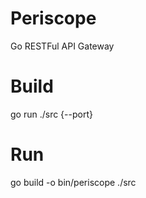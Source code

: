 # Periscope

Go RESTFul API Gateway

# Build

go run ./src {--port}

# Run

go build -o bin/periscope ./src